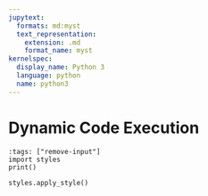 ```yaml
---
jupytext:
  formats: md:myst
  text_representation:
    extension: .md
    format_name: myst
kernelspec:
  display_name: Python 3
  language: python
  name: python3
---
```


# Dynamic Code Execution

```{code-cell} ipython3
:tags: ["remove-input"]
import styles
print()

styles.apply_style()
```